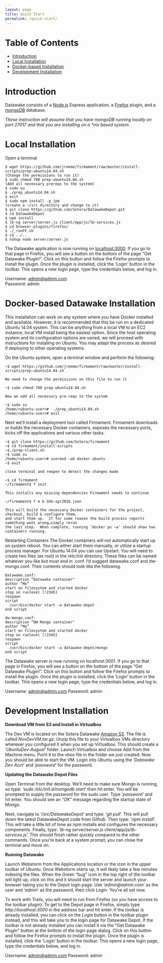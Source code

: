 ```yaml
---
layout: page
title: Quick Start
permalink: /quick-start/
---
```


# Table of Contents
- [Introduction](#introduction)
- [Local Installation](#installation)
- [Docker-based Installation](#docker)
- [Development Installation](#devinstallation)

# Introduction <a id="introduction"></a>
Datawake consists of a [Node.js](https://nodejs.org/en/) Express application, a [Firefox](https://www.mozilla.org/en-US/firefox/new/) plugin, and a [mongoDB](https://www.mongodb.org/) database.

_These instruction will assume that you have mongoDB running locally on port 27017 and that you are installing on a *nix based system._

# Local Installation <a id="installation"></a>
Open a terminal

```fcd_read
$ wget https://github.com/jreeme/firmament/raw/master/install-scripts/prep-ubuntu14.04.sh
(Change the permissions to run it)
$ sudo chmod 700 prep-ubuntu14.04.sh
(Add all necessary prereqs to the system)
$ sudo su
$ ./prep_ubuntu14.04.sh
$ exit
$ sudo npm install -g jpm 
(create a ~/src directory and change to it)
$ git clone https://github.com/Sotera/DatawakeDepot.git  
$ cd DatawakeDepot  
$ npm install
$ lb-ng server/server.js client/app/js/lb-services.js
$ cd browser-plugins/firefox/  
$ ./_runFF.sh  
$ cd ../..  
$ nohup node server/server.js  
```
  
The Datawake application is now running on [localhost:3000](http://localhost:3000). If you go to that page in Firefox, you will see a button on the bottom of the page "Get Datawake Plugin!". Click on this button and follow the Firefox prompts to install the plugin.  Once the plugin is installed, click the ‘Login’ button in the toolbar.  This opens a new login page, type the credentials below, and log in.

Username: admin@admin.com  
Password: admin  

# Docker-based Datawake Installation <a id="docker"></a>
This installation can work on any system where you have Docker installed and available.  However, it is recommended that this be run on a dedicated Ubuntu 14.04 system.  This can be anything from a local VM to an EC2 instance, local VM install being the easiest option.  Since the host operating system and its configuration options are varied, we will proceed with instructions for installing on Ubuntu.  You may adapt the process as desired if deploying to other operating systems.

On the Ubuntu system, open a terminal window and perform the following:

```
~$ wget https://github.com/jreeme/firmament/raw/master/install-scripts/prep-ubuntu14.04.sh

We need to change the permissions on this file to run it

~$ sudo chmod 700 prep-ubuntu14.04.sh

Now we add all necessary pre-reqs to the system

~$ sudo su
/home/<ubuntu-user>#  ./prep_ubuntu14.04.sh
/home/<ubuntu-user># exit 
```

Next we’ll install a deployment tool called Firmament.  Firmament downloads or builds the necessary Docker containers, exposes the necessary ports, kicks off the applications and various other tasks.

```
~$ git clone https://github.com/Sotera/firmament
~$ cd firmament/install-scripts
~$./prep-client.sh
~$ sudo su 
/home/<ubuntu-user># usermod –aG docker ubuntu
~$ exit

close terminal and reopen to detect the changes made

~$ cd firmament
~/firmament$ f init

This installs any missing dependencies Firmament needs to continue

~/firmament$ f m b SUG-spr2016.json

This will build the necessary Docker containers for the project, checkout, build & configure them, 
and start them up.  If for some reason the build process reports something went wrong…simply rerun
the last step.  When complete, running ‘docker ps –a’ should show two containers running.
```

Restarting Containers
The Docker containers will not automatically start up on system reboot.  You can either start them manually, or utilize a startup process manager.  For Ubuntu 14.04 you can use Upstart.  You will need to create two files (as root) in the /etc/init directory.  These files can be named whatever you like but must end in .conf.  I’d suggest datawake.conf and dw-mongo.conf.  Their contents should look like the following.

```
Datawake.conf:
description “Datawake container"
author “Me”
start on filesystem and started docker
stop on runlevel [!2345]
respawn
script
  /usr/bin/docker start -a datawake-depot
end script

dw-mongo.conf:
description “DW Mongo container"
author “Me”
start on filesystem and started docker
stop on runlevel [!2345]
respawn
script
  /usr/bin/docker start -a datawake-depot/mongo
end script
```

The Datawake server is now running on localhost:3001. If you go to that page in Firefox, you will see a button on the bottom of the page “Get Datawake Plugin!”. Click on this button and follow the Firefox prompts to install the plugin.  Once the plugin is installed, click the ‘Login’ button in the toolbar.  This opens a new login page, type the credentials below, and log in.

Username: admin@admin.com
Password: admin


# Development Installation <a id="devinstallation"></a>
<span>__Download VM from S3 and Install in Virtualbox__</span>
 
The Dev VM is located on the Sotera Datawake [Amazon S3](https://console.aws.amazon.com/s3/home?region=us-east-1&bucket=soterastuff&prefix=Datawake_Dev/).  The file is called _NovDevVM.tar.gz_.  Unzip this file to your Virtualbox VMs directory wherever you configured it when you set up Virtualbox.  This should create a ‘_UbuntuDev-August_’ folder.  Launch Virtualbox and choose Add from the Machine menu.  Point it to the vbox file in the folder we just created.  Now you should be able to start the VM.  Login into Ubuntu using the ‘_Datawake Dev Acct_’  and ‘_password_’ for the password.
 
__Updating the Datawake Depot Files__
 
Open Terminal from the desktop.  We’ll need to make sure Mongo is running, so type: ‘_sudo /etc/init.d/mongodb start_’ then hit enter.  You will be prompted to supply the password for the sudo user.  Type ‘_password_’ and hit enter.  You should see an “_OK_” message regarding the startup state of Mongo.
 
Next, navigate to ‘_/src/DatawakeDepot_’ and type: ‘_git pull_’.  This will pull down the latest DatawakeDepot code from Github.  Then type: ‘_npm install_’.  This will take a little bit of time as npm installs and configures the necessary components.  Finally, type: ‘_lb-ng server/server.js client/app/js/lb-services.js_’.  This should finish rather quickly compared to the other commands.  Once you’re back at a system prompt, you can close the terminal and move on.
 
__Running Datawake__
 
Launch Webstorm from the Applications location or the icon in the upper toolbar of Ubuntu.  Once Webstorm starts up, it will likely take a few minutes indexing the files.  When the Green “bug” icon in the top right of the toolbar will light up, click on this and it should start the server and launch your browser taking you to the Depot login page.  Use ‘_admin@admin.com_’ as the user and ‘_admin_’ as the password, then click _Login_.  You’re all set now.
 
To work with Trails, you will need to run from Firefox (so you have access to the toolbar plugin).  To get to the Depot page in Firefox, simply type _http://localhost:3000_ in the address bar and hit enter.  If the toolbar is already installed, you can click on the _Login_ button in the toolbar plugin instead, and this will take you to the login page for Datawake Depot.  If the toolbar is not already installed you can install it via the "Get Datawake Plugin" button at the bottom of the login page dialog.  Click on this button and follow the Firefox prompts to install the plugin.  Once the plugin is installed, click the ‘Login’ button in the toolbar.  This opens a new login page, type the credentials below, and log in.

Username: admin@admin.com
Password: admin

